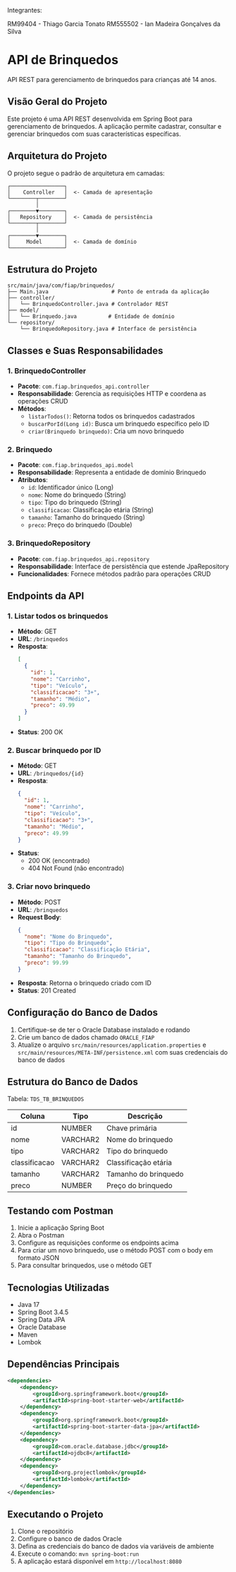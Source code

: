 Integrantes:

RM99404 - Thiago Garcia Tonato
RM555502 - Ian Madeira Gonçalves da Silva

# API de Brinquedos

API REST para gerenciamento de brinquedos para crianças até 14 anos.

## Visão Geral do Projeto

Este projeto é uma API REST desenvolvida em Spring Boot para gerenciamento de brinquedos. A aplicação permite cadastrar, consultar e gerenciar brinquedos com suas características específicas.

## Arquitetura do Projeto

O projeto segue o padrão de arquitetura em camadas:

```
┌─────────────────┐
│    Controller   │  <- Camada de apresentação
└────────┬────────┘
         │
┌────────▼────────┐
│   Repository    │  <- Camada de persistência
└────────┬────────┘
         │
┌────────▼────────┐
│     Model       │  <- Camada de domínio
└─────────────────┘
```

## Estrutura do Projeto

```
src/main/java/com/fiap/brinquedos/
├── Main.java                    # Ponto de entrada da aplicação
├── controller/
│   └── BrinquedoController.java # Controlador REST
├── model/
│   └── Brinquedo.java          # Entidade de domínio
└── repository/
    └── BrinquedoRepository.java # Interface de persistência
```

## Classes e Suas Responsabilidades

### 1. BrinquedoController

- **Pacote**: `com.fiap.brinquedos_api.controller`
- **Responsabilidade**: Gerencia as requisições HTTP e coordena as operações CRUD
- **Métodos**:
  - `listarTodos()`: Retorna todos os brinquedos cadastrados
  - `buscarPorId(Long id)`: Busca um brinquedo específico pelo ID
  - `criar(Brinquedo brinquedo)`: Cria um novo brinquedo

### 2. Brinquedo

- **Pacote**: `com.fiap.brinquedos_api.model`
- **Responsabilidade**: Representa a entidade de domínio Brinquedo
- **Atributos**:
  - `id`: Identificador único (Long)
  - `nome`: Nome do brinquedo (String)
  - `tipo`: Tipo do brinquedo (String)
  - `classificacao`: Classificação etária (String)
  - `tamanho`: Tamanho do brinquedo (String)
  - `preco`: Preço do brinquedo (Double)

### 3. BrinquedoRepository

- **Pacote**: `com.fiap.brinquedos_api.repository`
- **Responsabilidade**: Interface de persistência que estende JpaRepository
- **Funcionalidades**: Fornece métodos padrão para operações CRUD

## Endpoints da API

### 1. Listar todos os brinquedos

- **Método**: GET
- **URL**: `/brinquedos`
- **Resposta**:
  ```json
  [
    {
      "id": 1,
      "nome": "Carrinho",
      "tipo": "Veículo",
      "classificacao": "3+",
      "tamanho": "Médio",
      "preco": 49.99
    }
  ]
  ```
- **Status**: 200 OK

### 2. Buscar brinquedo por ID

- **Método**: GET
- **URL**: `/brinquedos/{id}`
- **Resposta**:
  ```json
  {
    "id": 1,
    "nome": "Carrinho",
    "tipo": "Veículo",
    "classificacao": "3+",
    "tamanho": "Médio",
    "preco": 49.99
  }
  ```
- **Status**:
  - 200 OK (encontrado)
  - 404 Not Found (não encontrado)

### 3. Criar novo brinquedo

- **Método**: POST
- **URL**: `/brinquedos`
- **Request Body**:
  ```json
  {
    "nome": "Nome do Brinquedo",
    "tipo": "Tipo do Brinquedo",
    "classificacao": "Classificação Etária",
    "tamanho": "Tamanho do Brinquedo",
    "preco": 99.99
  }
  ```
- **Resposta**: Retorna o brinquedo criado com ID
- **Status**: 201 Created

## Configuração do Banco de Dados

1. Certifique-se de ter o Oracle Database instalado e rodando
2. Crie um banco de dados chamado `ORACLE_FIAP`
3. Atualize o arquivo `src/main/resources/application.properties` e `src/main/resources/META-INF/persistence.xml` com suas credenciais do banco de dados

## Estrutura do Banco de Dados

Tabela: `TDS_TB_BRINQUEDOS`

| Coluna        | Tipo     | Descrição            |
| ------------- | -------- | -------------------- |
| id            | NUMBER   | Chave primária       |
| nome          | VARCHAR2 | Nome do brinquedo    |
| tipo          | VARCHAR2 | Tipo do brinquedo    |
| classificacao | VARCHAR2 | Classificação etária |
| tamanho       | VARCHAR2 | Tamanho do brinquedo |
| preco         | NUMBER   | Preço do brinquedo   |

## Testando com Postman

1. Inicie a aplicação Spring Boot
2. Abra o Postman
3. Configure as requisições conforme os endpoints acima
4. Para criar um novo brinquedo, use o método POST com o body em formato JSON
5. Para consultar brinquedos, use o método GET

## Tecnologias Utilizadas

- Java 17
- Spring Boot 3.4.5
- Spring Data JPA
- Oracle Database
- Maven
- Lombok

## Dependências Principais

```xml
<dependencies>
    <dependency>
        <groupId>org.springframework.boot</groupId>
        <artifactId>spring-boot-starter-web</artifactId>
    </dependency>
    <dependency>
        <groupId>org.springframework.boot</groupId>
        <artifactId>spring-boot-starter-data-jpa</artifactId>
    </dependency>
    <dependency>
        <groupId>com.oracle.database.jdbc</groupId>
        <artifactId>ojdbc8</artifactId>
    </dependency>
    <dependency>
        <groupId>org.projectlombok</groupId>
        <artifactId>lombok</artifactId>
    </dependency>
</dependencies>
```

## Executando o Projeto

1. Clone o repositório
2. Configure o banco de dados Oracle
3. Defina as credenciais do banco de dados via variáveis de ambiente
4. Execute o comando: `mvn spring-boot:run`
5. A aplicação estará disponível em `http://localhost:8080`